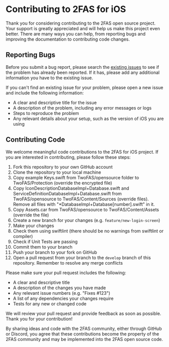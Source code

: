# Contributing to 2FAS for iOS

Thank you for considering contributing to the 2FAS open source project. Your support is greatly appreciated and will help us make this project even better. There are many ways you can help, from reporting bugs and improving the documentation to contributing code changes.

## Reporting Bugs

Before you submit a bug report, please search the [existing issues](https://github.com/twofas/2fas-ios/issues) to see if the problem has already been reported. If it has, please add any additional information you have to the existing issue.

If you can't find an existing issue for your problem, please open a new issue and include the following information:

- A clear and descriptive title for the issue
- A description of the problem, including any error messages or logs
- Steps to reproduce the problem
- Any relevant details about your setup, such as the version of iOS you are using

## Contributing Code

We welcome meaningful code contributions to the 2FAS for iOS project. If you are interested in contributing, please follow these steps:

1. Fork this repository to your own GitHub account
2. Clone the repository to your local machine
3. Copy example Keys.swift from TwoFAS/opensource folder to TwoFAS/Protection (override the encrypted file)
4. Copy IconDescriptionDatabaseImpl+Database.swift and ServiceDefinitionDatabaseImpl+Database.swift from TwoFAS/opensource to TwoFAS/Content/Sources (override files). Remove all files with "*DatabaseImpl+Database[number].swift" in it.
5. Copy Assets.car from TwoFAS/opensource to TwoFAS/Content/Assets (override the file)
6. Create a new branch for your changes (e.g. `feature/new-login-screen`)
7. Make your changes
8. Check them using swiftlint (there should be no warnings from swiftlint or compiler)
9. Check if Unit Tests are passing
10. Commit them to your branch
11. Push your branch to your fork on GitHub
12. Open a pull request from your branch to the `develop` branch of this repository. Remember to resolve any merge conflicts

Please make sure your pull request includes the following:

- A clear and descriptive title
- A description of the changes you have made
- Any relevant issue numbers (e.g. "Fixes #123")
- A list of any dependencies your changes require
- Tests for any new or changed code

We will review your pull request and provide feedback as soon as possible. Thank you for your contribution!

By sharing ideas and code with the 2FAS community, either through GitHub or Discord, you agree that these contributions become the property of the 2FAS community and may be implemented into the 2FAS open source code.

